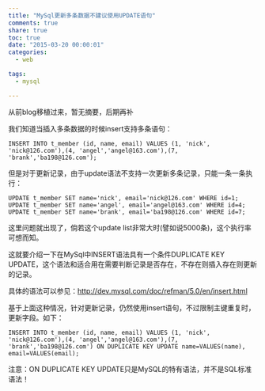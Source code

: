 ```yaml
---
title: "MySql更新多条数据不建议使用UPDATE语句"
comments: true
share: true
toc: true
date: "2015-03-20 00:00:01"
categories:
  - web

tags:
  - mysql

---
```




从前blog移植过来，暂无摘要，后期再补

<!--more-->

  

我们知道当插入多条数据的时候insert支持多条语句：

    INSERT INTO t_member (id, name, email) VALUES (1, 'nick', 'nick@126.com'),(4, 'angel','angel@163.com'),(7, 'brank','ba198@126.com');

但是对于更新记录，由于update语法不支持一次更新多条记录，只能一条一条执行：

    UPDATE t_member SET name='nick', email='nick@126.com' WHERE id=1; UPDATE t_member SET name='angel', email='angel@163.com' WHERE id=4; UPDATE t_member SET name='brank', email='ba198@126.com' WHERE id=7;

这里问题就出现了，倘若这个update list非常大时(譬如说5000条)，这个执行率可想而知。

这就要介绍一下在MySql中INSERT语法具有一个条件DUPLICATE KEY UPDATE，这个语法和适合用在需要判断记录是否存在，不存在则插入存在则更新的记录。

具体的语法可以参见：http://dev.mysql.com/doc/refman/5.0/en/insert.html

基于上面这种情况，针对更新记录，仍然使用insert语句，不过限制主键重复时，更新字段。如下：

    INSERT INTO t_member (id, name, email) VALUES (1, 'nick', 'nick@126.com'),(4, 'angel','angel@163.com'),(7, 'brank','ba198@126.com') ON DUPLICATE KEY UPDATE name=VALUES(name), email=VALUES(email);

注意：ON DUPLICATE KEY UPDATE只是MySQL的特有语法，并不是SQL标准语法！